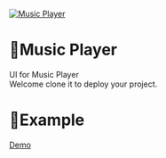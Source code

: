 [![Music Player](https://user-images.githubusercontent.com/6915577/209779016-f98caac6-9d32-4856-8fdd-1be04a95078f.png)](https://music-player-2h2w255s7-evileye0666.vercel.app/)

# 🌈Music Player
UI for Music Player\
Welcome clone it to deploy your project.

# 🧩Example
[Demo](https://music-player-2h2w255s7-evileye0666.vercel.app/)

